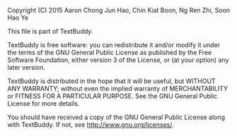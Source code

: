 Copyright (C) 2015 Aaron Chong Jun Hao, Chin Kiat Boon, Ng Ren Zhi, Soon Hao Ye

This file is part of TextBuddy.

TextBuddy is free software: you can redistribute it and/or modify
it under the terms of the GNU General Public License as published by
the Free Software Foundation, either version 3 of the License, or
(at your option) any later version.

TextBuddy is distributed in the hope that it will be useful,
but WITHOUT ANY WARRANTY; without even the implied warranty of
MERCHANTABILITY or FITNESS FOR A PARTICULAR PURPOSE.  See the
GNU General Public License for more details.

You should have received a copy of the GNU General Public License
along with TextBuddy.  If not, see <http://www.gnu.org/licenses/>.
